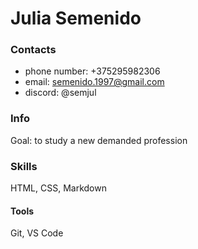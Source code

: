 # Julia Semenido
### Contacts
* phone number: +375295982306
* email: semenido.1997@gmail.com
* discord: @semjul

### Info
Goal: to study a new demanded profession

### Skills
 HTML, CSS, Markdown
 #### Tools
 Git, VS Code


